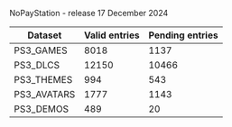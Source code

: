 NoPayStation - release 17 December 2024

|  Dataset  |Valid entries|Pending entries|
|-----------|-------------|---------------|
| PS3_GAMES |     8018    |      1137     |
|  PS3_DLCS |    12150    |     10466     |
| PS3_THEMES|     994     |      543      |
|PS3_AVATARS|     1777    |      1143     |
| PS3_DEMOS |     489     |       20      |